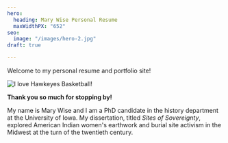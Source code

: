 ```yaml
---
hero:
  heading: Mary Wise Personal Resume
  maxWidthPX: "652"
seo:
  image: "/images/hero-2.jpg"
draft: true

---
```

Welcome to my personal resume and portfolio site!

![I love Hawkeyes Basketball!](/images/profile.jpg "Mary Wise ")

**Thank you so much for stopping by!**

My name is Mary Wise and I am a PhD candidate in the history department at the University of Iowa. My dissertation, titled _Sites of Sovereignty_, explored American Indian women's earthwork and burial site activism in the Midwest at the turn of the twentieth century. 